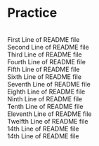 # Practice
<br>
First Line of README file
<br>
Second Line of README file
<br>
Third Line of README file
<br>
Fourth Line of README file
<br>
Fifth Line of README file
<br>
Sixth Line of README file
<br>
Seventh Line of README file
<br>
Eighth Line of README file
<br>
Ninth Line of README file
<br>
Tenth Line of README file
<br>
Eleventh Line of README file
<br>
Twelfth Line of README file
<br>
14th Line of README file
<br>
14th Line of README file